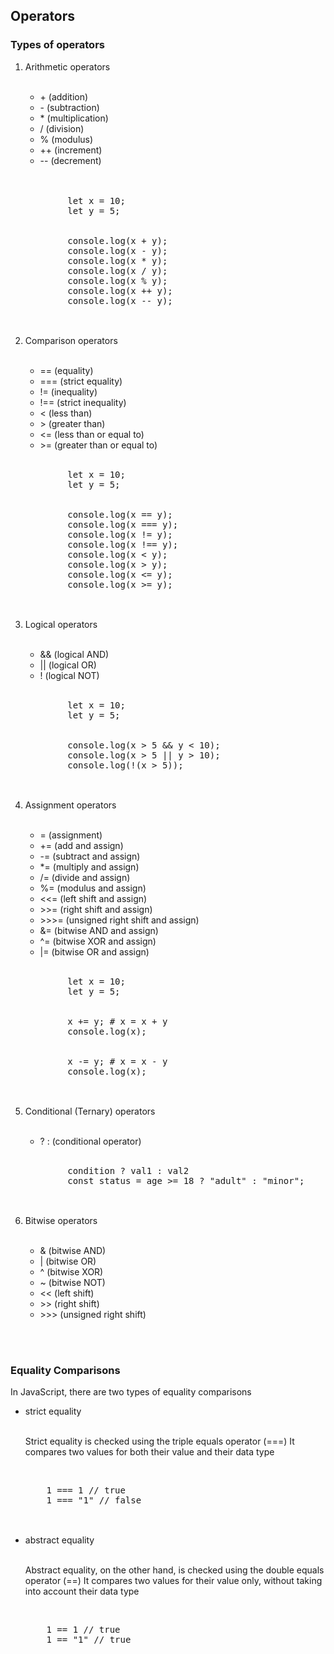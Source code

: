 <h2>Operators</h2>

<h3>Types of operators</h3>
<ol>
    <li>Arithmetic operators</li>
    <br>
    <ul>
        <li>+ (addition)</li>
        <li>- (subtraction)</li>
        <li>* (multiplication)</li>
        <li>/ (division)</li>
        <li>% (modulus)</li>
        <li>++ (increment)</li>
        <li>-- (decrement)</li>
        <br>
    </ul>
    <br>
    <pre>
        let x = 10;
        let y = 5;
        <br>
        console.log(x + y); 
        console.log(x - y); 
        console.log(x * y); 
        console.log(x / y); 
        console.log(x % y);
        console.log(x ++ y);
        console.log(x -- y);
    </pre>
    <br>
    <li>Comparison  operators</li>
    <br>
    <ul>
        <li>== (equality)
        <li>=== (strict equality)</li>
        <li>!= (inequality)</li>
        <li>!== (strict inequality)</li>
        <li>< (less than)</li>
        <li>> (greater than)</li>
        <li><= (less than or equal to)</li>
        <li>>= (greater than or equal to)</li>
    </ul>
    <br>
    <pre>
        let x = 10;
        let y = 5;
        <br>
        console.log(x == y); 
        console.log(x === y);
        console.log(x != y); 
        console.log(x !== y); 
        console.log(x < y); 
        console.log(x > y); 
        console.log(x <= y); 
        console.log(x >= y);
    </pre>
    <br>
    <li>Logical operators</li>
    <br>
    <ul>
        <li>&& (logical AND)</li>
        <li>|| (logical OR)</li>
        <li>! (logical NOT)</li>
    </ul>
    <br>
    <pre>
        let x = 10;
        let y = 5;
        <br>
        console.log(x > 5 && y < 10); 
        console.log(x > 5 || y > 10); 
        console.log(!(x > 5)); 
    </pre>
    <br>
    <li>Assignment operators</li>
    <br>
    <ul>
        <li>= (assignment)</li>
        <li>+= (add and assign)</li>
        <li>-= (subtract and assign)</li>
        <li>*= (multiply and assign)</li>
        <li>/= (divide and assign)</li>
        <li>%= (modulus and assign)</li>
        <li><<= (left shift and assign)</li>
        <li>>>= (right shift and assign)</li>
        <li>>>>= (unsigned right shift and assign)</li>
        <li>&= (bitwise AND and assign)</li>
        <li>^= (bitwise XOR and assign)</li>
        <li>|= (bitwise OR and assign)</li>
    </ul>
    <br>
    <pre>
        let x = 10;
        let y = 5;
        <br>
        x += y; # x = x + y
        console.log(x); 
        <br>
        x -= y; # x = x - y
        console.log(x); 
    </pre>
    <br>
    <li>Conditional (Ternary) operators</li>
    <br>
    <ul>
        <li>? : (conditional operator)</li>
    </ul>
    <br>
    <pre>
        condition ? val1 : val2
        const status = age >= 18 ? "adult" : "minor";
    </pre>
    <br>
    <li>Bitwise operators</li>
    <br>
    <ul>
        <li>& (bitwise AND)</li>
        <li>| (bitwise OR)</li>
        <li>^ (bitwise XOR)</li>
        <li>~ (bitwise NOT)</li>
        <li><< (left shift)</li>
        <li>>> (right shift)</li>
        <li>>>> (unsigned right shift)</li>
    </ul>
    <br>
</ol>

<br />

<h3>Equality Comparisons</h3>
In JavaScript, there are two types of equality comparisons<br>
<ul>
    <li>strict equality</li>
    <br>
    <p>Strict equality is checked using the triple equals operator (===)
    It compares two values for both their value and their data type</p>
    <br>
    <pre>
    1 === 1 // true
    1 === "1" // false
    </pre>
    <br>
    <li>abstract equality</li>
    <br>
    <p>Abstract equality, on the other hand, is checked using the double equals operator (==)
    It compares two values for their value only, without taking into account their data type</p>
    <br>
    <pre>
    1 == 1 // true
    1 == "1" // true
    </pre>
</ul>

